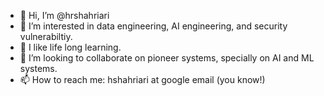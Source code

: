 - 👋 Hi, I’m @hrshahriari
- 👀 I’m interested in data engineering, AI engineering, and security vulnerabiltiy.
- 🌱 I like life long learning.
- 💞️ I’m looking to collaborate on pioneer systems, specially on AI and ML systems. 
- 📫 How to reach me: hshahriari at google email (you know!)

<!---
hrshahriari/hrshahriari is a ✨ special ✨ repository because its `README.md` (this file) appears on your GitHub profile.
You can click the Preview link to take a look at your changes.
--->
